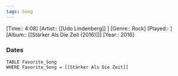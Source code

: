 ```yaml
---
tags: Song  
---
```

[Time:: 4:08]
[Artist:: [[Udo Lindenberg]] ]
[Genre:: Rock]
[Played:: ]
[Album:: [[Stärker Als Die Zeit (2016)]]]
[Year:: 2016]
### Dates
````dataview
TABLE Favorite_Song
WHERE Favorite_Song = [[Stärker Als Die Zeit]]
````